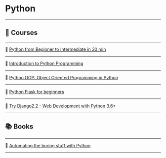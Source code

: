 # Python

---

## 🎥 Courses

---

🔗 [Python from Beginner to Intermediate in 30 min](https://www.udemy.com/share/101wm83@GT6OFBtQtZGXFwfmqBN3FMrrDFipo31S0yainXVhT6Hw-HM5mLD6XqcjBoj_7J1-tQ==/)

---

🔗 [Introduction to Python Programming](https://www.udemy.com/share/101r1i3@gymlapHvgmtehg6tr3cmwzAJ-3oN2VJIu7iiTQyQ9AEvk0ZRQtNaWyCN3NMnvsnZNw==/)

---

🔗 [Python OOP: Object Oriented Programming in Python](https://www.udemy.com/share/102HFk3@G6gmaLAn1qkRbXfHT_nC_7IdhrJEXlc2MXmBBbyagTjS7g7Kbgq6Zq8kUnwQbveCfA==/)

---

🔗 [Python Flask for beginners](https://www.udemy.com/share/102gpO3@I1SzYYFobvL9eZPHbhwUQiUBnNSaGxN3rnYVZ34Hu1cy2qu3iJeqmAJYLrEN8DWKRg==/)

---

🔗 [Try Django2.2 - Web Development with Python 3.6+](https://www.udemy.com/share/101wPS3@uPVnIYe06LMrXQ21fUjlGFwZubla9crToN3-Wp_D-aUQoEQLMgDAGrwIqtedAE798Q==/)

---

## 📚 Books

---

🔗 [Automating the boring stuff with Python](https://automatetheboringstuff.com)

---